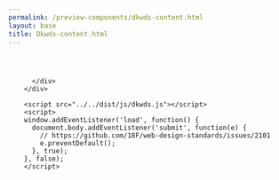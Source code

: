 ```yaml
--- 
permalink: /preview-components/dkwds-content.html
layout: base 
title: Dkwds-content.html
---
```


<!doctype html>
<html lang="en-US">
  <head>
    <title>Dkwds Content: Default</title>
    <link rel="stylesheet" href="../../dist/css/dkwds-virkdk.min.css">
  </head>
  <body>
    
  <div class="container" style="padding: 2em">
    <div class="row">
      <div class="col-12">
        
      </div>
    </div>
  </div>

    <script src="../../dist/js/dkwds.js"></script>
    <script>
    window.addEventListener('load', function() {
      document.body.addEventListener('submit', function(e) {
        // https://github.com/18F/web-design-standards/issues/2101
        e.preventDefault();
      }, true);
    }, false);
    </script>
  </body>
</html>

